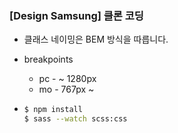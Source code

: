 ### [Design Samsung] 클론 코딩

- 클래스 네이밍은 BEM 방식을 따릅니다.

- breakpoints
  - pc - ~ 1280px
  - mo - 767px ~

- ````bash
  $ npm install
  $ sass --watch scss:css
  ````